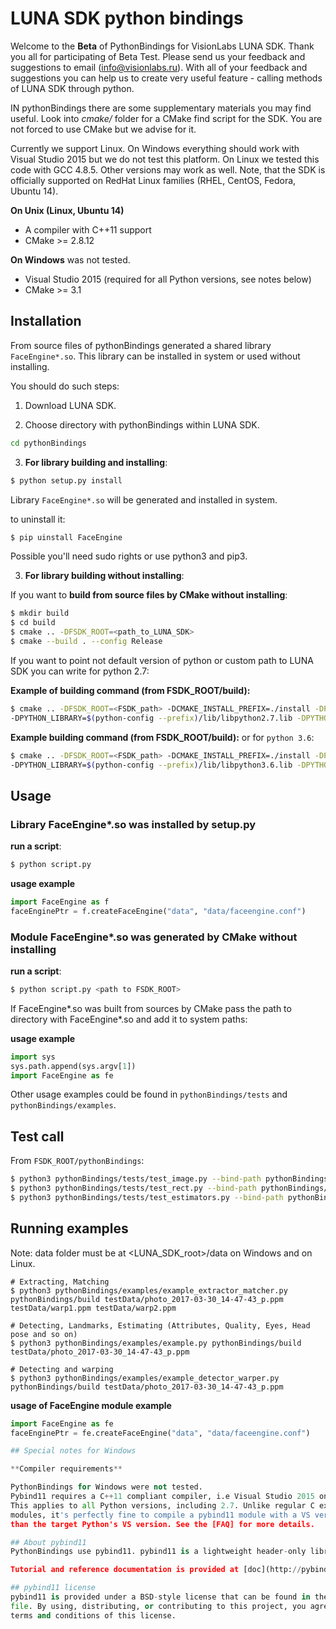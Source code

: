 # LUNA SDK python bindings

Welcome to the **Beta** of PythonBindings for VisionLabs LUNA SDK.
Thank you all for participating of Beta Test.
Please send us your feedback and suggestions to email (info@visionlabs.ru).
With all of your feedback and suggestions you can help us to create very useful feature - calling methods of LUNA SDK through python.

IN pythonBindings there are some supplementary materials you may find useful.
Look into *cmake/* folder for a CMake find script for the SDK. You are not forced to use
CMake but we advise for it.

Currently we support Linux. On Windows everything should work with
Visual Studio 2015 but we do not test this platform. On Linux we tested this code with GCC 4.8.5.
Other versions may work as well. Note, that the SDK is officially supported on RedHat
Linux families (RHEL, CentOS, Fedora, Ubuntu 14).

**On Unix (Linux, Ubuntu 14)**

* A compiler with C++11 support
* CMake >= 2.8.12

**On Windows**
was not tested.
* Visual Studio 2015 (required for all Python versions, see notes below)
* CMake >= 3.1

## Installation
From source files of pythonBindings generated a shared library `FaceEngine*.so`.
This library can be installed in system or used without installing.
 
You should do such steps:
1. Download LUNA SDK.

2. Choose directory with pythonBindings within LUNA SDK.

```bash
cd pythonBindings
```
3. **For library building and installing**:

```bash
$ python setup.py install 
```
Library `FaceEngine*.so` will be generated and installed in system.

to uninstall it:

```bash
$ pip uinstall FaceEngine 
```
Possible you'll need sudo rights or use python3 and pip3.

3. **For library building without installing**:

If you want to **build from source files by CMake without installing**:

```bash
$ mkdir build
$ cd build
$ cmake .. -DFSDK_ROOT=<path_to_LUNA_SDK>
$ cmake --build . --config Release
```

If you want to point not default version of python or custom path to LUNA SDK you can write for python 2.7:

**Example of building command (from FSDK_ROOT/build):**

```bash
$ cmake .. -DFSDK_ROOT=<FSDK_path> -DCMAKE_INSTALL_PREFIX=./install -DPYTHON_EXECUTABLE:FILEPATH=/usr/bin/python
-DPYTHON_LIBRARY=$(python-config --prefix)/lib/libpython2.7.lib -DPYTHON_INCLUDE_DIR=$(python-config --prefix)/include/python2.7
```
**Example building command (from FSDK_ROOT/build):**
or for `python 3.6`:

```bash
$ cmake .. -DFSDK_ROOT=<FSDK_path> -DCMAKE_INSTALL_PREFIX=./install -DPYTHON_EXECUTABLE:FILEPATH=/usr/bin/python3.6
-DPYTHON_LIBRARY=$(python-config --prefix)/lib/libpython3.6.lib -DPYTHON_INCLUDE_DIR=$(python-config --prefix)/include/python3.6
```

## Usage
 
### Library FaceEngine*.so was installed by setup.py

**run a script**:

```bash
$ python script.py
```

**usage example**

```python
import FaceEngine as f
faceEnginePtr = f.createFaceEngine("data", "data/faceengine.conf")
```

### Module FaceEngine*.so was generated by CMake without installing

**run a script**:

```bash
$ python script.py <path to FSDK_ROOT>
```

If FaceEngine*.so was built from sources by CMake pass the path to directory with FaceEngine*.so and add it to system paths:

**usage example**

```python
import sys
sys.path.append(sys.argv[1])
import FaceEngine as fe
```

Other usage examples could be found in `pythonBindings/tests` and `pythonBindings/examples`.

## Test call

From `FSDK_ROOT/pythonBindings`:

```bash
$ python3 pythonBindings/tests/test_image.py --bind-path pythonBindings/build
$ python3 pythonBindings/tests/test_rect.py --bind-path pythonBindings/build
$ python3 pythonBindings/tests/test_estimators.py --bind-path pythonBindings/build
```
## Running examples
Note: data folder must be at \<LUNA_SDK_root\>/data on Windows and on Linux.
```
# Extracting, Matching
$ python3 pythonBindings/examples/example_extractor_matcher.py pythonBindings/build testData/photo_2017-03-30_14-47-43_p.ppm testData/warp1.ppm testData/warp2.ppm

# Detecting, Landmarks, Estimating (Attributes, Quality, Eyes, Head pose and so on)
$ python3 pythonBindings/examples/example.py pythonBindings/build testData/photo_2017-03-30_14-47-43_p.ppm
 
# Detecting and warping
$ python3 pythonBindings/examples/example_detector_warper.py pythonBindings/build testData/photo_2017-03-30_14-47-43_p.ppm
```
**usage of FaceEngine module example**
```python
import FaceEngine as fe
faceEnginePtr = fe.createFaceEngine("data", "data/faceengine.conf")

## Special notes for Windows

**Compiler requirements**

PythonBindings for Windows were not tested.
Pybind11 requires a C++11 compliant compiler, i.e Visual Studio 2015 on Windows.
This applies to all Python versions, including 2.7. Unlike regular C extension
modules, it's perfectly fine to compile a pybind11 module with a VS version newer
than the target Python's VS version. See the [FAQ] for more details.

## About pybind11
PythonBindings use pybind11. pybind11 is a lightweight header-only library that exposes C++ types in Python and vice versa, mainly to create Python bindings of existing C++ code. Its goals and syntax are similar to the excellent Boost.Python library by David Abrahams: to minimize boilerplate code in traditional extension modules by inferring type information using compile-time introspection. Think of this library as a tiny self-contained version of Boost.Python with everything stripped away that isn't relevant for binding generation. Without comments, the core header files only require ~4K lines of code and depend on Python (2.7 or 3.x) and the C++ standard library. This compact implementation was possible thanks to some of the new C++11 language features (specifically: tuples, lambda functions and variadic templates). Since its creation, this library has grown beyond Boost.Python in many ways, leading to dramatically simpler binding code in many common situations.

Tutorial and reference documentation is provided at [doc](http://pybind11.readthedocs.org/en/master). A PDF version of the manual is available [here](https://media.readthedocs.org/pdf/pybind11/master/pybind11.pdf).

## pybind11 license
pybind11 is provided under a BSD-style license that can be found in the LICENSE
file. By using, distributing, or contributing to this project, you agree to the
terms and conditions of this license.


```



